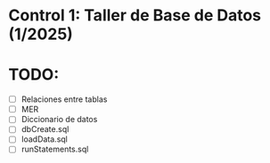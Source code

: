 # Control 1: Taller de Base de Datos (1/2025)
# TODO:
- [ ] Relaciones entre tablas
- [ ] MER
- [ ] Diccionario de datos
- [ ] dbCreate.sql
- [ ] loadData.sql
- [ ] runStatements.sql
